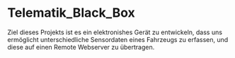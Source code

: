 # Telematik_Black_Box
Ziel dieses Projekts ist es ein elektronishes Gerät zu entwickeln, dass uns ermöglicht unterschiedliche Sensordaten eines Fahrzeugs zu erfassen, und diese auf einen Remote Webserver zu übertragen.
